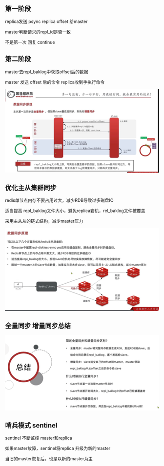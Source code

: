 第一阶段
---

replica发送 psync replica offset 给master

master判断请求的repl_id是否一致

不是第一次 回复 continue

第二阶段
---

master去repl_baklog中获取offset后的数据

master 发送 offset 后的命令 replica收到手执行命令


![img_16.png](img_16.png)

优化主从集群同步
---

redis单节点内存不要占用过大，减少RDB导致过多磁盘IO

适当提高 repl_baklog文件大小，避免replica宕机，rel_baklog文件被覆盖

采用主从从的链式结构，减少master压力

![img_17.png](img_17.png)

全量同步 增量同步总结
---

![img_18.png](img_18.png)

哨兵模式 sentinel
---

sentinel 不断监控 master和replica

如果master故障，sentinel将replica 升级为新的master 

当旧的master恢复后，也是以新的master为主